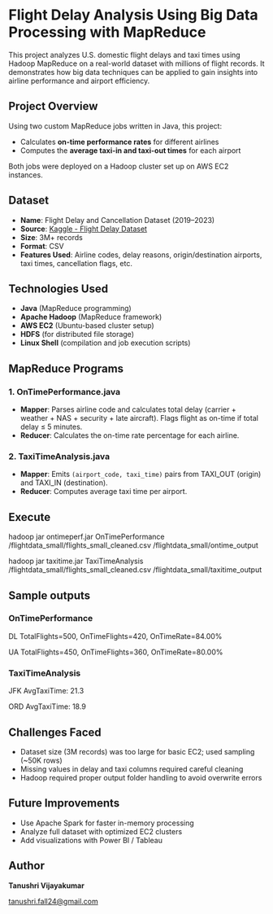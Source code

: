 # Flight Delay Analysis Using Big Data Processing with MapReduce

This project analyzes U.S. domestic flight delays and taxi times using Hadoop MapReduce on a real-world dataset with millions of flight records. It demonstrates how big data techniques can be applied to gain insights into airline performance and airport efficiency.


## Project Overview

Using two custom MapReduce jobs written in Java, this project:
- Calculates **on-time performance rates** for different airlines
- Computes the **average taxi-in and taxi-out times** for each airport

Both jobs were deployed on a Hadoop cluster set up on AWS EC2 instances.


## Dataset

- **Name**: Flight Delay and Cancellation Dataset (2019–2023)  
- **Source**: [Kaggle - Flight Delay Dataset](https://www.kaggle.com/datasets/patrickzel/flight-delay-and-cancellation-dataset-2019-2023)  
- **Size**: 3M+ records  
- **Format**: CSV  
- **Features Used**: Airline codes, delay reasons, origin/destination airports, taxi times, cancellation flags, etc.


## Technologies Used

- **Java** (MapReduce programming)
- **Apache Hadoop** (MapReduce framework)
- **AWS EC2** (Ubuntu-based cluster setup)
- **HDFS** (for distributed file storage)
- **Linux Shell** (compilation and job execution scripts)


## MapReduce Programs

### 1️. OnTimePerformance.java

- **Mapper**: Parses airline code and calculates total delay (carrier + weather + NAS + security + late aircraft). Flags flight as on-time if total delay ≤ 5 minutes.
- **Reducer**: Calculates the on-time rate percentage for each airline.


### 2️. TaxiTimeAnalysis.java

- **Mapper**: Emits `(airport_code, taxi_time)` pairs from TAXI_OUT (origin) and TAXI_IN (destination).
- **Reducer**: Computes average taxi time per airport.


## Execute

hadoop jar ontimeperf.jar OnTimePerformance /flightdata_small/flights_small_cleaned.csv /flightdata_small/ontime_output

hadoop jar taxitime.jar TaxiTimeAnalysis /flightdata_small/flights_small_cleaned.csv /flightdata_small/taxitime_output

## Sample outputs

### OnTimePerformance

DL  TotalFlights=500, OnTimeFlights=420, OnTimeRate=84.00%

UA  TotalFlights=450, OnTimeFlights=360, OnTimeRate=80.00%

### TaxiTimeAnalysis

JFK  AvgTaxiTime: 21.3

ORD  AvgTaxiTime: 18.9

## Challenges Faced

- Dataset size (3M records) was too large for basic EC2; used sampling (~50K rows)
- Missing values in delay and taxi columns required careful cleaning
- Hadoop required proper output folder handling to avoid overwrite errors


## Future Improvements

- Use Apache Spark for faster in-memory processing
- Analyze full dataset with optimized EC2 clusters
- Add visualizations with Power BI / Tableau


## Author

**Tanushri Vijayakumar**

tanushri.fall24@gmail.com

